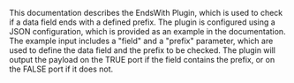 This documentation describes the EndsWith Plugin, which is used to check if a data field ends with a defined prefix. The plugin is configured using a JSON configuration, which is provided as an example in the documentation. The example input includes a "field" and a "prefix" parameter, which are used to define the data field and the prefix to be checked. The plugin will output the payload on the TRUE port if the field contains the prefix, or on the FALSE port if it does not.